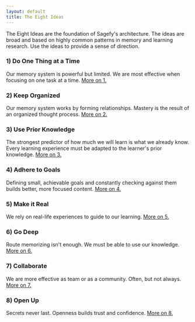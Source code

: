 ```yaml
---
layout: default
title: The Eight Ideas
---
```


The Eight Ideas are the foundation of Sagefy's architecture. The ideas are broad and based on highly common patterns in memory and learning research. Use the ideas to provide a sense of direction.

### 1) Do One Thing at a Time

Our memory system is powerful but limited. We are most effective when focusing on one task at a time. [More on 1.](/f_ideas/one_thing_at_a_time)

### 2) Keep Organized

Our memory system works by forming relationships. Mastery is the result of an organized thought process. [More on 2.](/f_ideas/keep_organized)

### 3) Use Prior Knowledge

The strongest predictor of how much we will learn is what we already know. Every learning experience must be adapted to the learner's prior knowledge. [More on 3.](/f_ideas/use_prior_knowledge)

### 4) Adhere to Goals

Defining small, achievable goals and constantly checking against them builds better, more focused content. [More on 4.](/f_ideas/adhere_to_goals)

### 5) Make it Real

We rely on real-life experiences to guide to our learning. [More on 5.](/f_ideas/make_it_real)

### 6) Go Deep

Route memorizing isn't enough. We must be able to use our knowledge. [More on 6.](/f_ideas/go_deep)

### 7) Collaborate

We are more effective as team or as a community. Often, but not always. [More on 7.](/f_ideas/collaborate)

### 8) Open Up

Secrets never last. Openness builds trust and confidence. [More on 8.](/f_ideas/open_up)
